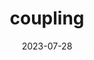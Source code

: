 ---
title: "coupling"
date: 2023-07-28
draft: false

sections:  
  - name: "Introduction"
    text: "In the realm of crop modeling, the intricacies are profound. Numerous processes are at play, each unfolding at varying scales, from the minute molecular interactions within plant cells to the broader dynamics of regional climate patterns. An individual model, no matter how sophisticated, often necessitates approximations of certain processes, simply due to the vastness of the system it attempts to simulate. Such approximations, while essential for computational feasibility, can occasionally curtail the model's accuracy. To bridge this gap and achieve a more holistic representation, coupling emerges as an effective strategy. By integrating two disparate models, one can harness the strengths of each. For instance, a model that finely delineates soil nutrient dynamics can be coupled with another that excels in capturing atmospheric interactions. This synergy not only mitigates the shortcomings of individual models but also paves the way for a more comprehensive and accurate depiction of the crop ecosystem."
    image: "images/coupling1.jpg"
    imageWidth: "500px"
    imageHeight: "500px"
    textPosition: "bottom"
  - name: "Model Coupling"
    text: "Model coupling is a powerful technique used to integrate two or more distinct models, enabling them to exchange and communicate information. This integration is especially crucial in fields like crop modeling, where individual models might be adept at simulating specific processes but may overlook or approximate others. By coupling these models, we achieve a few key benefits:"
    list:
      - "Augmented Accuracy: Coupling models leverages their individual strengths. For example, a plant-scale model may detail photosynthesis processes, whereas a regional model captures broad climatic trends. When combined, they offer enhanced accuracy over standalone models."
      - "Holistic Representation: Individual models may focus on specific processes due to design constraints. Coupling broadens the scope, providing a more comprehensive view of the system."
      - "Mitigated Shortcomings: All models have limitations, often from necessary approximations. Coupling with a complementary model helps offset these weaknesses."
      - "Dynamic Feedbacks: Coupled models facilitate real-time interactions, allowing for dynamic feedbacks that enrich simulations."
  - name: "Model Coupling Methods"
    text: "Model coupling methods are techniques that allow for the integration and communication between different models. These methods are essential in representing intricate processes and interactions in systems like crop modeling. Depending on the level of integration and specific requirements, different methods are employed."
    list:
      - "Sequential or One-way Data Transfer Coupling: Basic unidirectional flow of data from one model to another."
      - "Loose Coupling: Dynamic data exchange between models with automated data transfers."
      - "Shared Coupling: Models share major components, either a GUI or data storage, fostering deeper integration."
      - "Joined Coupling: Incorporates both shared GUI and data storage, allowing for deep inter-model interactions."
      - "Framework or Tool Coupling: Advanced method integrating models within a broader modeling framework for seamless representation."
    image: "images/coupling2.gif"
    imageWidth: "800px"
    imageHeight: "800px"
    textPosition: "top"
---